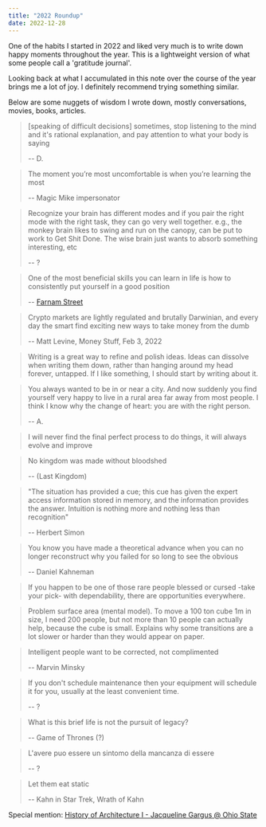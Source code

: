```yaml
---
title: "2022 Roundup"
date: 2022-12-28
---
```


One of the habits I started in 2022 and liked very much is to write down happy moments throughout the year.
This is a lightweight version of what some people call a 'gratitude journal'.

Looking back at what I accumulated in this note over the course of the year brings me a lot of joy. I definitely recommend trying something similar.


Below are some nuggets of wisdom I wrote down, mostly conversations, movies, books, articles.

 > [speaking of difficult decisions] sometimes, stop listening to the mind and it's rational explanation, and pay attention to what your body is saying
 >
 > -- D.

 > The moment you’re most uncomfortable is when you’re learning the most
 >
 > -- Magic Mike impersonator

 > Recognize your brain has different modes and if you pair the right mode with the right task, they can go very well together. e.g., the monkey brain likes to swing and run on the canopy, can be put to work to Get Shit Done. The wise brain just wants to absorb something interesting, etc
 >
 > -- ?

 > One of the most beneficial skills you can learn in life is how to consistently put yourself in a good position
 >
 > -- [Farnam
Street](https://fs.blog/small-steps-giant-leaps/)

 > Crypto markets are lightly regulated and brutally Darwinian, and every day the smart find exciting new ways to take money from the dumb
 >
 > -- Matt Levine, Money Stuff, Feb 3, 2022

 > Writing is a great way to refine and polish ideas. Ideas can dissolve when writing them down, rather than hanging around my head forever, untapped. If I like something, I should start by writing about it.

 > You always wanted to be in or near a city. And now suddenly you find yourself very happy to live in a rural area far away from most people. I think I know why the change of heart: you are with the right person.
 >
 > -- A.  

 > I will never find the final perfect process to do things, it will always evolve and improve

 > No kingdom was made without bloodshed
 >
 > -- (Last Kingdom)

 > "The situation has provided a cue; this cue has given the expert access information stored in memory, and the information provides the answer. Intuition is nothing more and nothing less than recognition"
 >
 > -- Herbert Simon

 > You know you have made a theoretical advance when you can no longer reconstruct why you failed for so long to see the obvious
 >
 > -- Daniel Kahneman

 > If you happen to be one of those rare people blessed or cursed -take your pick- with dependability, there are opportunities everywhere.

 > Problem surface area (mental model). To move a 100 ton cube 1m in size, I need 200 people, but not more than 10 people can actually help, because the cube is small. Explains why some transitions are a lot slower or harder than they would appear on paper.

 > Intelligent people want to be corrected, not complimented
 >
 > -- Marvin Minsky

 > If you don't schedule maintenance then your equipment will schedule it for you, usually at the least convenient time.
 >
 > -- ?

 > What is this brief life is not the pursuit of legacy?
 >
 > -- Game of Thrones (?)

 > L'avere puo essere un sintomo della mancanza di essere
 >
 > -- ?

 > Let them eat static
 >
 > -- Kahn in Star Trek, Wrath of Kahn

Special mention:
 [History of Architecture I - Jacqueline Gargus @ Ohio State](https://youtube.com/playlist?list=PLaLOVNqqD-2HUsGTv_GQ3opJoPPjdM9S6)
